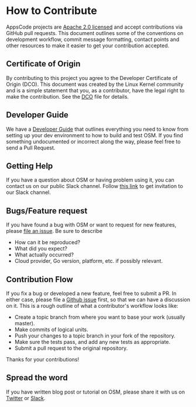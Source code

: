 # How to Contribute

AppsCode projects are [Apache 2.0 licensed](LICENSE) and accept contributions via
GitHub pull requests.  This document outlines some of the conventions on
development workflow, commit message formatting, contact points and other
resources to make it easier to get your contribution accepted.

## Certificate of Origin

By contributing to this project you agree to the Developer Certificate of
Origin (DCO). This document was created by the Linux Kernel community and is a
simple statement that you, as a contributor, have the legal right to make the
contribution. See the [DCO](DCO) file for details.

## Developer Guide
We have a [Developer Guide](/docs/developer-guide/README.md) that outlines everything you need to know from setting up your
dev environment to how to build and test OSM. If you find something undocumented or incorrect along the way,
please feel free to send a Pull Request.

## Getting Help
If you have a question about OSM or having problem using it, you can contact us on our public Slack channel. Follow [this link](https://slack.appscode.com) to get invitation to our Slack channel.

## Bugs/Feature request
If you have found a bug with OSM or want to request for new features, please [file an issue](https://github.com/appscode/OSM/issues/new). Be sure to describe
- How can it be reproduced?
- What did you expect?
- What actually occurred?
- Cloud provider, Go version, platform, etc. if possibly relevant.


## Contribution Flow
If you fix a bug or developed a new feature, feel free to submit a PR. In either case, please file a [Github issue]((https://github.com/appscode/osm/issues/new)) first, so that we can have a discussion on it. This is a rough outline of what a contributor's workflow looks like:

- Create a topic branch from where you want to base your work (usually master).
- Make commits of logical units.
- Push your changes to a topic branch in your fork of the repository.
- Make sure the tests pass, and add any new tests as appropriate.
- Submit a pull request to the original repository.

Thanks for your contributions!

## Spread the word
If you have written blog post or tutorial on OSM, please share it with us on [Twitter](https://twitter.com/AppsCodeHQ) or [Slack](https://slack.appscode.com).
